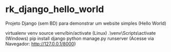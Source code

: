 # rk_django_hello_world
Projeto Django (sem BD) para demonstrar um website simples (Hello World)

virtualenv venv
source venv/bin/activate (Linux)
.\venv\Scripts\activate (Windows)
pip install django
python manage.py runserver
(Acesse via Navegador: http://127.0.0.1/8000)
